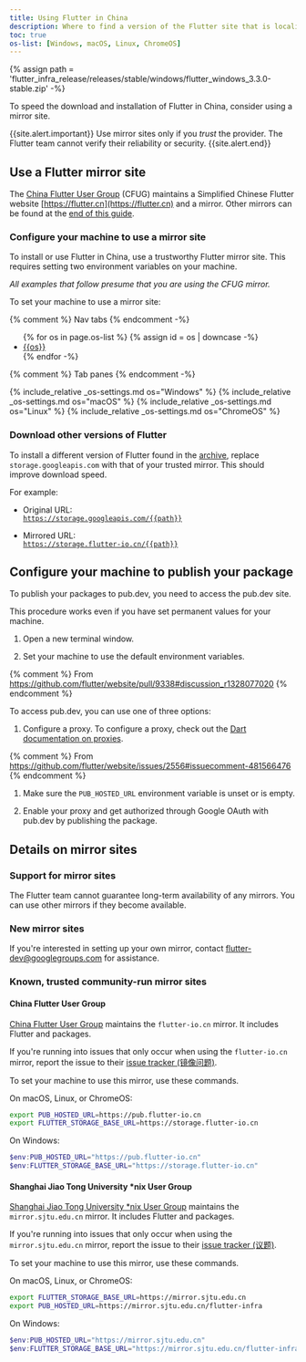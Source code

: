```yaml
---
title: Using Flutter in China
description: Where to find a version of the Flutter site that is localized to Simplified Chinese.
toc: true
os-list: [Windows, macOS, Linux, ChromeOS]
---
```


{% assign path = 'flutter_infra_release/releases/stable/windows/flutter_windows_3.3.0-stable.zip' -%}

To speed the download and installation of Flutter in China,
consider using a mirror site.

{{site.alert.important}}
  Use mirror sites only if you _trust_ the provider.
  The Flutter team cannot verify their reliability or security.
{{site.alert.end}}

## Use a Flutter mirror site

The [China Flutter User Group][] (CFUG) maintains a Simplified Chinese
Flutter website [https://flutter.cn](https://flutter.cn) and a mirror.
Other mirrors can be found at the [end of this guide](#known-trusted-community-run-mirror-sites).

### Configure your machine to use a mirror site

To install or use Flutter in China, use a trustworthy Flutter mirror site.
This requires setting two environment variables on your machine.

_All examples that follow presume that you are using the CFUG mirror._

To set your machine to use a mirror site:

{% comment %} Nav tabs {% endcomment -%}
<ul class="nav nav-tabs" id="china-os-tabs" role="tablist">
{% for os in page.os-list %}
{% assign id = os | downcase -%}
  <li class="nav-item">
    <a class="nav-link {%- if id == 'windows' %} active {% endif %}" id="{{id}}-tab" href="#{{id}}" role="tab" aria-controls="{{id}}" aria-selected="true">{{os}}</a>
  </li>
{% endfor -%}
</ul>

{% comment %} Tab panes {% endcomment -%}
<div class="tab-content">
{% include_relative _os-settings.md os="Windows" %}
{% include_relative _os-settings.md os="macOS" %}
{% include_relative _os-settings.md os="Linux" %}
{% include_relative _os-settings.md os="ChromeOS" %}
</div>

### Download other versions of Flutter

To install a different version of Flutter found in the
[archive]({{site.url}}/release/archive),
replace `storage.googleapis.com` with that of your trusted mirror.
This should improve download speed.

For example:

* Original URL:<br>
  [`https://storage.googleapis.com/{{path}}`](https://storage.googleapis.com/{{path}})

* Mirrored URL:<br>
  [`https://storage.flutter-io.cn/{{path}}`](https://storage.flutter-io.cn/{{path}})

## Configure your machine to publish your package

To publish your packages to pub.dev,
you need to access the pub.dev site.

This procedure works even if you have set permanent values for your machine.

1. Open a new terminal window.

1. Set your machine to use the default environment variables.

  {% comment %}
  From https://github.com/flutter/website/pull/9338#discussion_r1328077020
  {% endcomment %}

To access pub.dev, you can use one of three options:

1. Configure a proxy.
   To configure a proxy, check out the [Dart documentation on proxies][].

  {% comment %}
  From https://github.com/flutter/website/issues/2556#issuecomment-481566476
  {% endcomment %}

1. Make sure the `PUB_HOSTED_URL` environment variable is unset or is empty.

1. Enable your proxy and get authorized through Google OAuth with pub.dev by publishing the package.

[Dart documentation on proxies]: {{site.dart-site}}/tools/pub/troubleshoot#pub-get-fails-from-behind-a-corporate-firewall

## Details on mirror sites

### Support for mirror sites

The Flutter team cannot guarantee long-term availability of any mirrors.
You can use other mirrors if they become available.

### New mirror sites

If you're interested in setting up your own mirror,
contact [flutter-dev@googlegroups.com](mailto:flutter-dev@googlegroups.com)
for assistance.

### Known, trusted community-run mirror sites

#### China Flutter User Group

[China Flutter User Group][] maintains the `flutter-io.cn` mirror.
It includes Flutter and packages.

If you're running into issues that only occur when
using the `flutter-io.cn` mirror, report the issue to their
[issue tracker (镜像问题)]({{site.github}}/cfug/flutter.cn/issues/new/choose).

To set your machine to use this mirror, use these commands.

On macOS, Linux, or ChromeOS:

```bash
export PUB_HOSTED_URL=https://pub.flutter-io.cn
export FLUTTER_STORAGE_BASE_URL=https://storage.flutter-io.cn
```

On Windows:

```powershell
$env:PUB_HOSTED_URL="https://pub.flutter-io.cn"
$env:FLUTTER_STORAGE_BASE_URL="https://storage.flutter-io.cn"
```

#### Shanghai Jiao Tong University *nix User Group

[Shanghai Jiao Tong University *nix User Group][]
maintains the `mirror.sjtu.edu.cn` mirror.
It includes Flutter and packages.

If you're running into issues that only occur when
using the `mirror.sjtu.edu.cn` mirror, report the issue to their
[issue tracker (议题)](https://github.com/sjtug/mirror-requests).

To set your machine to use this mirror, use these commands.

On macOS, Linux, or ChromeOS:

```bash
export FLUTTER_STORAGE_BASE_URL=https://mirror.sjtu.edu.cn
export PUB_HOSTED_URL=https://mirror.sjtu.edu.cn/flutter-infra
```

On Windows:

```powershell
$env:PUB_HOSTED_URL="https://mirror.sjtu.edu.cn"
$env:FLUTTER_STORAGE_BASE_URL="https://mirror.sjtu.edu.cn/flutter-infra"
```

[China Flutter User Group]: https://github.com/cfug
[Shanghai Jiao Tong University *nix User Group]: https://github.com/sjtug
